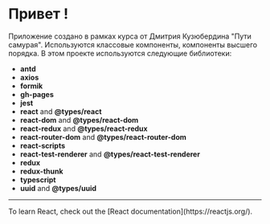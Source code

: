 # Привет !

Приложение создано в рамках курса от Дмитрия Кузюбердина "Пути самурая". Используются классовые компоненты, компоненты высшего порядка.
В этом проекте используются следующие библиотеки:

- **antd**
- **axios**
- **formik**
- **gh-pages**
- **jest**
- **react** and **@types/react**
- **react-dom** and **@types/react-dom**
- **react-redux** and **@types/react-redux**
- **react-router-dom** and **@types/react-router-dom**
- **react-scripts**
- **react-test-renderer** and **@types/react-test-renderer**
- **redux**
- **redux-thunk**
- **typescript**
- **uuid** and **@types/uuid**

<hr>
To learn React, check out the [React documentation](https://reactjs.org/).
